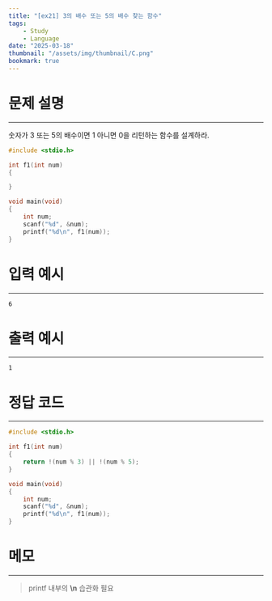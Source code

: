```yaml
---
title: "[ex21] 3의 배수 또는 5의 배수 찾는 함수"
tags:
    - Study
    - Language
date: "2025-03-18"
thumbnail: "/assets/img/thumbnail/C.png"
bookmark: true
---
```

# 문제 설명
---
숫자가 3 또는 5의 배수이면 1 아니면 0을 리턴하는 함수를 설계하라.

```c
#include <stdio.h>

int f1(int num)
{

}

void main(void)
{
	int num;
	scanf("%d", &num);
	printf("%d\n", f1(num));
}
```

# 입력 예시
---

```
6
```

# 출력 예시
---

```
1
```

# 정답 코드
---

```c
#include <stdio.h>

int f1(int num)
{
	return !(num % 3) || !(num % 5);
}

void main(void)
{
	int num;
	scanf("%d", &num);
	printf("%d\n", f1(num));
}
```

# 메모
---
> printf 내부의 **\n** 습관화 필요
